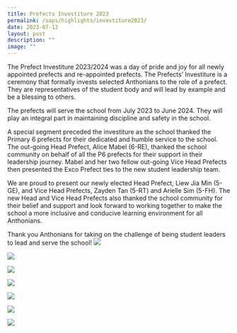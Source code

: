 ```yaml
---
title: Prefects Investiture 2023
permalink: /saps/highlights/investiture2023/
date: 2023-07-12
layout: post
description: ""
image: ""
---
```

The Prefect Investiture 2023/2024 was a day of pride and joy for all newly appointed prefects and re-appointed prefects. The Prefects’ Investiture is a ceremony that formally invests selected Anthonians to the role of a prefect. They are representatives of the student body and will lead by example and be a blessing to others.

The prefects will serve the school from July 2023 to June 2024. They will play an integral part in maintaining discipline and safety in the school.
  
A special segment preceded the investiture as the school thanked the Primary 6 prefects for their dedicated and humble service to the school. The out-going Head Prefect, Alice Mabel (6-RE), thanked the school community on behalf of all the P6 prefects for their support in their leadership journey. Mabel and her two fellow out-going Vice Head Prefects then presented the Exco Prefect ties to the new student leadership team.

We are proud to present our newly elected Head Prefect, Liew Jia Min (5-GE), and Vice Head Prefects, Zayden Tan (5-RT) and Arielle Sim (5-FH). The new Head and Vice Head Prefects also thanked the school community for their belief and support and look forward to working together to make the school a more inclusive and conducive learning environment for all Anthonians.

Thank you Anthonians for taking on the challenge of being student leaders to lead and serve the school!
![](/images/Prefect%20Investiture%202023/investiture1.JPG)

![](/images/Prefect%20Investiture%202023/investiture2.JPG)

![](/images/Prefect%20Investiture%202023/investiture3.JPG)

![](/images/Prefect%20Investiture%202023/investiture4.JPG)

![](/images/Prefect%20Investiture%202023/investiture5.JPG)

![](/images/Prefect%20Investiture%202023/investiture6.JPG)

![](/images/Prefect%20Investiture%202023/investiture7.JPG)